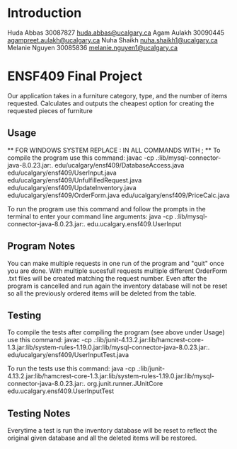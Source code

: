 # Introduction
Huda Abbas 30087827 huda.abbas@ucalgary.ca
Agam Aulakh 30090445 agampreet.aulakh@ucalgary.ca
Nuha Shaikh nuha.shaikh1@ucalgary.ca
Melanie Nguyen 30085836 melanie.nguyen1@ucalgary.ca

# ENSF409 Final Project
Our application takes in a furniture category, type, and the number of items requested. Calculates and outputs the cheapest option for creating the requested pieces of furniture

## Usage
** FOR WINDOWS SYSTEM REPLACE : IN ALL COMMANDS WITH ; **
To compile the program use this command:
    javac -cp .:lib/mysql-connector-java-8.0.23.jar:. edu/ucalgary/ensf409/DatabaseAccess.java edu/ucalgary/ensf409/UserInput.java edu/ucalgary/ensf409/UnfulfilledRequest.java edu/ucalgary/ensf409/UpdateInventory.java edu/ucalgary/ensf409/OrderForm.java edu/ucalgary/ensf409/PriceCalc.java

To run the program use this command and follow the prompts in the terminal to enter your command line arguments:
    java -cp .:lib/mysql-connector-java-8.0.23.jar:. edu.ucalgary.ensf409.UserInput

## Program Notes
You can make multiple requests in one run of the program and "quit" once you are done. With multiple sucesfull requests multiple different OrderForm .txt files will be created matching the request number. Even after the program is cancelled and run again the inventory database will not be reset so all the previously ordered items will be deleted from the table. 

## Testing
To compile the tests after compiling the program (see above under Usage) use this command:
    javac -cp .:lib/junit-4.13.2.jar:lib/hamcrest-core-1.3.jar:lib/system-rules-1.19.0.jar:lib/mysql-connector-java-8.0.23.jar:. edu/ucalgary/ensf409/UserInputTest.java

To run the tests use this command:
    java -cp .:lib/junit-4.13.2.jar:lib/hamcrest-core-1.3.jar:lib/system-rules-1.19.0.jar:lib/mysql-connector-java-8.0.23.jar:. org.junit.runner.JUnitCore edu.ucalgary.ensf409.UserInputTest

## Testing Notes
Everytime a test is run the inventory database will be reset to reflect the original given database and all the deleted items will be restored.

